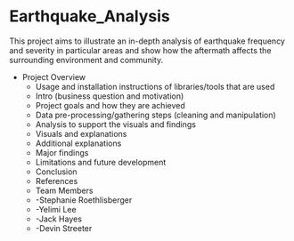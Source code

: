 # Earthquake_Analysis

This project aims to illustrate an in-depth analysis of earthquake frequency and severity in particular areas and show how the aftermath affects the surrounding environment and community.

- Project Overview
    - Usage and installation instructions of libraries/tools that are used
    - Intro (business question and motivation)
    - Project goals and how they are achieved
    - Data pre-processing/gathering steps (cleaning and manipulation)
    - Analysis to support the visuals and findings
    - Visuals and explanations 
    - Additional explanations
    - Major findings
    - Limitations and future development
    - Conclusion
    - References
    - Team Members
    -   -Stephanie Roethlisberger
    -   -Yelimi Lee
    -   -Jack Hayes
    -   -Devin Streeter
